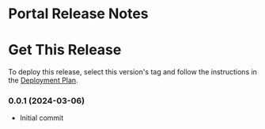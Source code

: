 # Portal Release Notes

# Get This Release
​To deploy this release, select this version's tag and follow the instructions in the [Deployment Plan](/plans/deployment.md).

### 0.0.1 (2024-03-06)
- Initial commit
